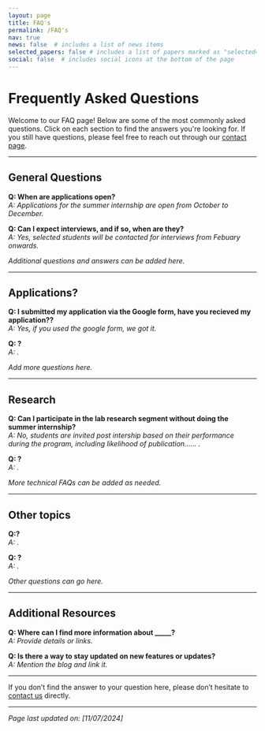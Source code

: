 ```yaml
---
layout: page
title: FAQ's
permalink: /FAQ's
nav: true
news: false  # includes a list of news items
selected_papers: false # includes a list of papers marked as "selected={true}"
social: false  # includes social icons at the bottom of the page
---
```

# Frequently Asked Questions

Welcome to our FAQ page! Below are some of the most commonly asked questions. Click on each section to find the answers you're looking for. If you still have questions, please feel free to reach out through our [contact page](/contact/).

---

## General Questions

**Q: When are applications open?**  
_A: Applications for the summer internship are open from October to December._

**Q: Can I expect interviews, and if so, when are they?**  
_A: Yes, selected students will be contacted for interviews from Febuary onwards._

*Additional questions and answers can be added here.*

---

## Applications?

**Q: I submitted my application via the Google form, have you recieved my application??**  
_A: Yes, if you used the google form, we got it._

**Q: ?**  
_A: ._

*Add more questions here.*

---

## Research

**Q: Can I participate in the lab research segment without doing the summer internship?**  
_A: No, students are invited post intership based on their performance during the program, including likelihood of publication......  ._

**Q: ?**  
_A: ._

*More technical FAQs can be added as needed.*

---

## Other topics

**Q:?**  
_A: ._

**Q: ?**  
_A: ._

*Other questions can go here.*

---

## Additional Resources

**Q: Where can I find more information about _____?**  
_A: Provide details or links._

**Q: Is there a way to stay updated on new features or updates?**  
_A: Mention the blog and link it._

---

If you don’t find the answer to your question here, please don’t hesitate to [contact us](/contact/) directly.

---

*Page last updated on: [11/07/2024]*

